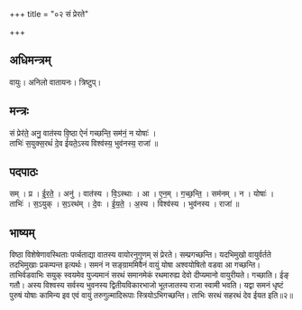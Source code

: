 +++
title = "०२ सं प्रेरते"

+++
## अधिमन्त्रम्
वायुः। अनिलो वातायनः। त्रिष्टुप्।

## मन्त्रः
सं प्रेर॑ते॒ अनु॒ वात॑स्य वि॒ष्ठा ऐनं॑ गच्छन्ति॒ सम॑नं॒ न योषाः॑ ।  
ताभिः॑ स॒युक्स॒रथं॑ दे॒व ई॑यते॒ऽस्य विश्व॑स्य॒ भुव॑नस्य॒ राजा॑ ॥

## पदपाठः
सम् । प्र । ई॒र॒ते॒ । अनु॑ । वात॑स्य । वि॒ऽस्थाः । आ । ए॒न॒म् । ग॒च्छ॒न्ति॒ । सम॑नम् । न । योषाः॑ ।  
ताभिः॑ । स॒ऽयुक् । स॒ऽरथ॑म् । दे॒वः । ई॒य॒ते॒ । अ॒स्य । विश्व॑स्य । भुव॑नस्य । राजा॑ ॥

## भाष्यम्
विष्ठा विशेषेणावस्थिताः पर्व्चताद्या वातस्य वायोरनुगुणम् सं प्रेरते। सम्प्रगच्छन्ति। यदभिमुखो वायुर्वर्तते तदभिमुखाः प्रकम्पन्त इत्यर्थः। समनं न सङ्ग्राममिवैनं वायुं योषा अश्वयोषितो वडवा आ गच्छन्ति। ताभिर्वडवाभिः सयुक् स्वयमेव युज्यमानं सरथं समानमेकं रथमारुह्य देवो दीप्यमानो वायुरीयते। गच्छाति। ईङ् गतौ। अस्य विश्वस्य सर्वस्य भुवनस्य द्वितीयविकारभाजो भूतजातस्य राजा स्वामी भवति। यद्वा समनं धृष्टं पुरुषं योषाः कामिन्य इव एवं वायुं तरुगुल्मादिरूपाः स्त्रियोऽभिगच्छन्ति। ताभिः सरथं सहरथं देव ईयत इति॥२॥